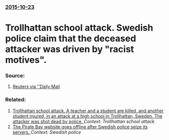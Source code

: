 ### [2015-10-23](/news/2015/10/23/index.md)

# Trollhattan school attack. Swedish police claim that the deceased attacker was driven by "racist motives". 




### Source:

1. [Reuters via ''Daily Mail](http://www.dailymail.co.uk/wires/reuters/article-3285793/Police-says-Swedish-school-killer-driven-racist-motives--radio.html#ixzz3pMllFZOe)

### Related:

1. [Trollhattan school attack. A teacher and a student are killed, and another student injured, in an attack at a high school in Trollhattan, Sweden. The attacker was shot dead by police. ](/news/2015/10/22/trollha-ttan-school-attack-a-teacher-and-a-student-are-killed-and-another-student-injured-in-an-attack-at-a-high-school-in-trollha-ttan.md) _Context: Trollhattan school attack_
2. [The Pirate Bay website goes offline after Swedish police seize its servers. ](/news/2014/12/9/the-pirate-bay-website-goes-offline-after-swedish-police-seize-its-servers.md) _Context: Swedish police_
